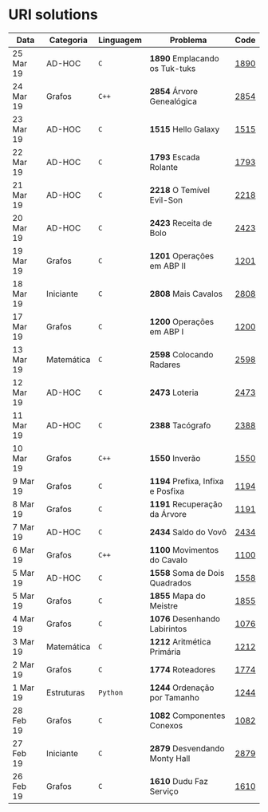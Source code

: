 # URI solutions

| Data      | Categoria  | Linguagem | Problema                                | Code          | 
|-----------|------------|-----------|-----------------------------------------|---------------|
| 25 Mar 19 | AD-HOC     | `C`       | **1890** Emplacando os Tuk-tuks         | [1890](1890)  |
| 24 Mar 19 | Grafos     | `C++`     | **2854** Árvore Genealógica             | [2854](2854)  |
| 23 Mar 19 | AD-HOC     | `C`       | **1515** Hello Galaxy                   | [1515](1515)  |
| 22 Mar 19 | AD-HOC     | `C`       | **1793** Escada Rolante                 | [1793](1793)  |
| 21 Mar 19 | AD-HOC     | `C`       | **2218** O Temível Evil-Son             | [2218](2218)  |
| 20 Mar 19 | AD-HOC     | `C`       | **2423** Receita de Bolo                | [2423](2423)  |
| 19 Mar 19 | Grafos     | `C`       | **1201** Operações em ABP II            | [1201](1201)  |
| 18 Mar 19 | Iniciante  | `C`       | **2808** Mais Cavalos                   | [2808](2808)  |
| 17 Mar 19 | Grafos     | `C`       | **1200** Operações em ABP I             | [1200](1200)  |
| 13 Mar 19 | Matemática | `C`       | **2598** Colocando Radares              | [2598](2598)  |
| 12 Mar 19 | AD-HOC     | `C`       | **2473** Loteria                        | [2473](2473)  |
| 11 Mar 19 | AD-HOC     | `C`       | **2388** Tacógrafo                      | [2388](2388)  |
| 10 Mar 19 | Grafos     | `C++`     | **1550** Inverão                        | [1550](1550)  |
| 9 Mar 19  | Grafos     | `C`       | **1194** Prefixa, Infixa e Posfixa      | [1194](1194)  |
| 8 Mar 19  | Grafos     | `C`       | **1191** Recuperação da Árvore          | [1191](1191)  |
| 7 Mar 19  | AD-HOC     | `C`       | **2434** Saldo do Vovô                  | [2434](2434)  |
| 6 Mar 19  | Grafos     | `C++`     | **1100** Movimentos do Cavalo           | [1100](1100)  |
| 5 Mar 19  | AD-HOC     | `C`       | **1558** Soma de Dois Quadrados         | [1558](1558)  |
| 5 Mar 19  | Grafos     | `C`       | **1855** Mapa do Meistre                | [1855](1855)  |
| 4 Mar 19  | Grafos     | `C`       | **1076** Desenhando Labirintos          | [1076](1076)  |
| 3 Mar 19  | Matemática | `C`       | **1212** Aritmética Primária            | [1212](1212)  |
| 2 Mar 19  | Grafos     | `C`       | **1774** Roteadores                     | [1774](1774)  |
| 1 Mar 19  | Estruturas | `Python`  | **1244** Ordenação por Tamanho          | [1244](1244)  |
| 28 Feb 19 | Grafos     | `C`       | **1082** Componentes Conexos            | [1082](1082)  |
| 27 Feb 19 | Iniciante  | `C`       | **2879** Desvendando Monty Hall         | [2879](2879)  |
| 26 Feb 19 | Grafos     | `C`       | **1610** Dudu Faz Serviço               | [1610](1610)  |